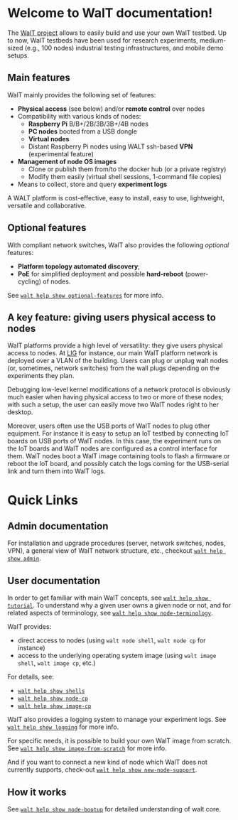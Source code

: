 
# Welcome to WalT documentation!

The [WalT project](https://walt-project.liglab.fr) allows to easily build and use your own WalT testbed.
Up to now, WalT testbeds have been used for research experiments, medium-sized (e.g., 100 nodes) industrial testing infrastructures, and mobile demo setups.

## Main features

WalT mainly provides the following set of features:
* **Physical access** (see below) and/or **remote control** over nodes
* Compatibility with various kinds of nodes:
  - **Raspberry Pi** B/B+/2B/3B/3B+/4B nodes
  - **PC nodes** booted from a USB dongle
  - **Virtual nodes**
  - Distant Raspberry Pi nodes using WALT ssh-based **VPN** (experimental feature)
* **Management of node OS images**
  - Clone or publish them from/to the docker hub (or a private registry)
  - Modify them easily (virtual shell sessions, 1-command file copies)
* Means to collect, store and query **experiment logs**

A WALT platform is cost-effective, easy to install, easy to use, lightweight, versatile and collaborative.

## Optional features

With compliant network switches, WalT also provides the following *optional* features:
* **Platform topology automated discovery**;
* **PoE** for simplified deployment and possible **hard-reboot** (power-cycling) of nodes.

See [`walt help show optional-features`](optional-features.md) for more info.

## A key feature: giving users physical access to nodes

WalT platforms provide a high level of versatility: they give users physical access to nodes.
At [LIG](https://www.liglab.fr) for instance, our main WalT platform network is deployed over a VLAN of the building.
Users can plug or unplug walt nodes (or, sometimes, network switches) from the wall plugs depending on the experiments they plan.

Debugging low-level kernel modifications of a network protocol is obviously much easier when having physical access to two or more of these nodes; with such a setup, the user can easily move two WalT nodes right to her desktop.

Moreover, users often use the USB ports of WalT nodes to plug other equipment.
For instance it is easy to setup an IoT testbed by connecting IoT boards on USB ports of WalT nodes. In this case, the experiment runs on the IoT boards and WalT nodes are configured as a control interface for them. WalT nodes boot a WalT image containing tools to flash a firmware or reboot the IoT board, and possibly catch the logs coming for the USB-serial link and turn them into WalT logs.

# Quick Links

## Admin documentation

For installation and upgrade procedures (server, network switches, nodes, VPN), a general view of WalT network structure, etc., checkout [`walt help show admin`](admin.md).

## User documentation

In order to get familiar with main WalT concepts, see [`walt help show tutorial`](tutorial.md).
To understand why a given user owns a given node or not, and for related aspects of terminology, see [`walt help show node-terminology`](node-terminology.md).

WalT provides:
* direct access to nodes (using `walt node shell`, `walt node cp` for instance)
* access to the underlying operating system image (using `walt image shell`, `walt image cp`, etc.)

For details, see:
* [`walt help show shells`](shells.md)
* [`walt help show node-cp`](node-cp.md)
* [`walt help show image-cp`](image-cp.md)

WalT also provides a logging system to manage your experiment logs.
See [`walt help show logging`](logging.md) for more info.

For specific needs, it is possible to build your own WalT image from scratch.
See [`walt help show image-from-scratch`](image-from-scratch.md) for more info.

And if you want to connect a new kind of node which WalT does not currently
supports, check-out [`walt help show new-node-support`](new-node-support.md).

## How it works

See [`walt help show node-bootup`](node-bootup.md) for detailed understanding
of walt core.
